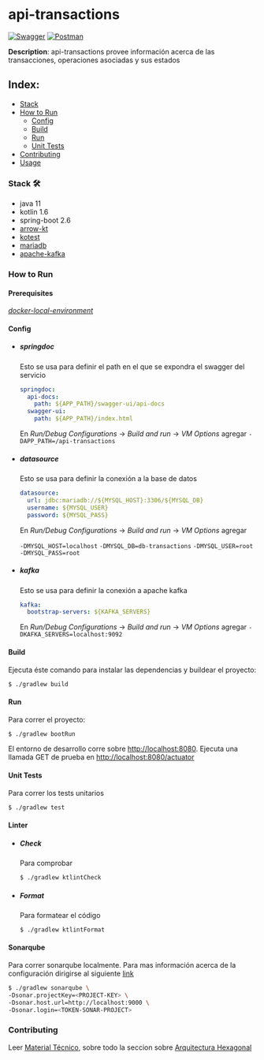 # api-transactions
[![Swagger](https://img.shields.io/badge/Swagger-85EA2D?style=for-the-badge&logo=Swagger&logoColor=white)](https://api-internal.dev.apps.menta.global/transactions/swagger-ui/index.html)
[![Postman](https://img.shields.io/badge/Postman-FF6C37?style=for-the-badge&logo=Postman&logoColor=white)](postman)

**Description**: api-transactions provee información acerca de las transacciones, operaciones asociadas y sus estados


## Index:
- [Stack](#stack)
- [How to Run](#how-to-run)
    - [Config](#config)
    - [Build](#build)
    - [Run](#run)
    - [Unit Tests](#unit-tests)
- [Contributing](#contributing)
- [Usage](#usage)

### Stack 🛠️
- java 11
- kotlin 1.6
- spring-boot 2.6
- [arrow-kt](https://arrow-kt.io/)
- [kotest](https://kotest.io/)
- [mariadb](https://mariadb.com/)
- [apache-kafka](https://kafka.apache.org/)

### How to Run

#### Prerequisites

  [_docker-local-environment_](https://git.menta.global/backend/utils/docker-local-environment)
#### Config

- ##### springdoc

  Esto se usa para definir el path en el que se expondra el swagger del servicio

  ```yaml
  springdoc:
    api-docs:
      path: ${APP_PATH}/swagger-ui/api-docs
    swagger-ui:
      path: ${APP_PATH}/index.html
  ```

  En _Run/Debug Configurations_ -> _Build and run_ -> _VM Options_ agregar `-DAPP_PATH=/api-transactions`

- ##### datasource
  Esto se usa para definir la conexión a la base de datos
  ```yaml
  datasource:
    url: jdbc:mariadb://${MYSQL_HOST}:3306/${MYSQL_DB}
    username: ${MYSQL_USER}
    password: ${MYSQL_PASS}
  ```

  En _Run/Debug Configurations_ -> _Build and run_ -> _VM Options_ agregar 

  `-DMYSQL_HOST=localhost`
  `-DMYSQL_DB=db-transactions`
  `-DMYSQL_USER=root`
  `-DMYSQL_PASS=root`

- ##### kafka
  Esto se usa para definir la conexión a apache kafka
  ```yaml
  kafka:
    bootstrap-servers: ${KAFKA_SERVERS}
  ```

  En _Run/Debug Configurations_ -> _Build and run_ -> _VM Options_ agregar `-DKAFKA_SERVERS=localhost:9092`


#### Build

Ejecuta éste comando para instalar las dependencias y buildear el proyecto:

```bash
$ ./gradlew build
```

#### Run

Para correr el proyecto:

```bash
$ ./gradlew bootRun
```

El entorno de desarrollo corre sobre <http://localhost:8080>. Ejecuta una llamada GET de prueba en <http://localhost:8080/actuator>

#### Unit Tests

Para correr los tests unitarios
```bash
$ ./gradlew test
```

#### Linter
- ##### Check
  Para comprobar 
  ```bash
  $ ./gradlew ktlintCheck
  ```
- ##### Format
  Para formatear el código
  ```bash
  $ ./gradlew ktlintFormat
  ```

#### Sonarqube

Para correr sonarqube localmente. Para mas información acerca de la configuración dirigirse al siguiente [link](https://mentaglobal.atlassian.net/wiki/spaces/PROD/pages/16777217/Sonarqube+local)
```bash
$ ./gradlew sonarqube \
-Dsonar.projectKey=<PROJECT-KEY> \
-Dsonar.host.url=http://localhost:9000 \
-Dsonar.login=<TOKEN-SONAR-PROJECT>
```

### Contributing
Leer [Material Técnico](https://mentaglobal.atlassian.net/wiki/spaces/PROD/pages/3965199/Material+T+cnico), sobre todo la seccion sobre [Arquitectura Hexagonal](https://mentaglobal.atlassian.net/wiki/spaces/PROD/pages/4423684/Arquitectura+Hexagonal)



